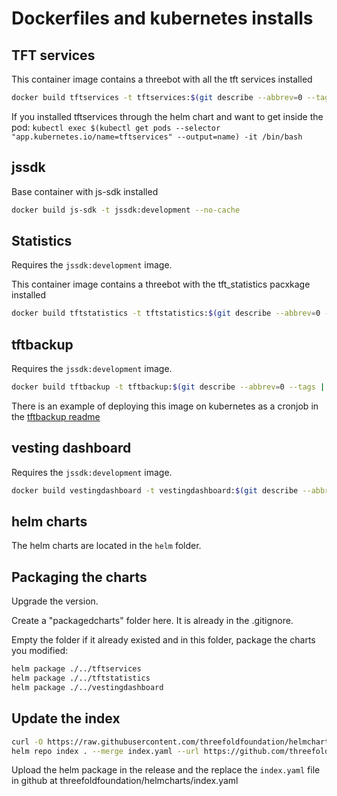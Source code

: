 # Dockerfiles  and kubernetes installs

## TFT services

This container image contains a threebot with all the tft services installed

```sh
docker build tftservices -t tftservices:$(git describe --abbrev=0 --tags | sed 's/^v//') --no-cache
```

If you installed tftservices through the helm chart and want to get inside the pod:
`kubectl exec $(kubectl get pods --selector "app.kubernetes.io/name=tftservices" --output=name) -it /bin/bash`

## jssdk

Base container with js-sdk installed

```sh
docker build js-sdk -t jssdk:development --no-cache
```

## Statistics

Requires the `jssdk:development` image.

This container image contains a threebot with the tft_statistics pacxkage installed

```sh
docker build tftstatistics -t tftstatistics:$(git describe --abbrev=0 --tags | sed 's/^v//') --no-cache
```

## tftbackup

Requires the `jssdk:development` image.

```sh
docker build tftbackup -t tftbackup:$(git describe --abbrev=0 --tags | sed 's/^v//') --no-cache
```

There is an example of deploying this image on kubernetes as a cronjob in the [tftbackup readme](./tftbackup/readme.md)

## vesting dashboard

Requires the `jssdk:development` image.

```sh
docker build vestingdashboard -t vestingdashboard:$(git describe --abbrev=0 --tags | sed 's/^v//') --no-cache
```

## helm charts

The helm charts are located in the `helm` folder.

## Packaging the charts

Upgrade the version.

Create a "packagedcharts" folder here. It is already in the .gitignore.

Empty the folder if it already existed and in this folder, package the charts you modified:

```sh
helm package ./../tftservices
helm package ./../tftstatistics
helm package ./../vestingdashboard
```

## Update the index

```sh
curl -O https://raw.githubusercontent.com/threefoldfoundation/helmcharts/main/index.yaml
helm repo index . --merge index.yaml --url https://github.com/threefoldfoundation/tft-stellar/releases/download/$(git describe --abbrev=0 --tags)
```

Upload the helm package in the release and the replace the `index.yaml` file in github at threefoldfoundation/helmcharts/index.yaml
